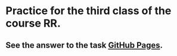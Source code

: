 # Practice for the third class of the course RR.
## See the answer to the task [GitHub Pages](https://faustoazzaretti.github.io/Week-03-RR/).